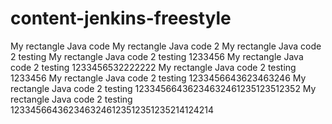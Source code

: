 # content-jenkins-freestyle
My rectangle Java code
My rectangle Java code 2
My rectangle Java code 2 testing
My rectangle Java code 2 testing 1233456
My rectangle Java code 2 testing 1233456532222222
My rectangle Java code 2 testing 1233456
My rectangle Java code 2 testing 1233456643623463246
My rectangle Java code 2 testing 12334566436234632461235123512352
My rectangle Java code 2 testing 1233456643623463246123512351235214124214
